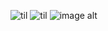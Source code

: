 

<!--
**scugs/scugs** is a ✨ _special_ ✨ repository because its `README.md` (this file) appears on your GitHub profile.

Here are some ideas to get you started:

- 🔭 I’m currently working on ...
- 🌱 I’m currently learning ...
- 👯 I’m looking to collaborate on ...
- 🤔 I’m looking for help with ...
- 💬 Ask me about ...
- 📫 How to reach me: ...
- 😄 Pronouns: ...
- ⚡ Fun fact: ...
-->

![til](https://cdn.discordapp.com/attachments/1322513982371659777/1325404567990566983/ezgif-4-9758aa3f66.png?ex=677baab1&is=677a5931&hm=b2fb2bf6667c47d7ef6800d832a225c692a71ba58977f8dc33c7cec8e3a4d7f9&)
![til](https://cdn.discordapp.com/attachments/1322513982371659777/1325401690572193792/68747470733a2f2f73372e657a6769662e636f6d2f746d702f657a6769662d372d643737623136303833382e676966_1.gif?ex=677ba803&is=677a5683&hm=96279262e23eaf0af55689899b5e03c3002b9490cae66c6eafe91f2066122b3e&)
![image alt](https://static.wikitide.net/rainworldwiki/f/f8/Artificer_spoiler.png)
